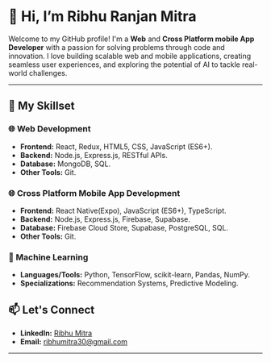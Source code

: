 # 👋 Hi, I’m Ribhu Ranjan Mitra 

Welcome to my GitHub profile! I'm a **Web** and **Cross Platform mobile App Developer** with a passion for solving problems through code and innovation. I love building scalable web and mobile applications, creating seamless user experiences, and exploring the potential of AI to tackle real-world challenges.  

---

## 🔧 My Skillset  

### 🌐 Web Development  
- **Frontend:** React, Redux, HTML5, CSS, JavaScript (ES6+).  
- **Backend:** Node.js, Express.js, RESTful APIs.  
- **Database:** MongoDB, SQL.  
- **Other Tools:** Git.

### 🌐 Cross Platform Mobile App Development  
- **Frontend:** React Native(Expo), JavaScript (ES6+), TypeScript.  
- **Backend:** Node.js, Express.js, Firebase, Supabase.  
- **Database:** Firebase Cloud Store, Supabase, PostgreSQL, SQL.  
- **Other Tools:** Git. 

### 🤖 Machine Learning  
- **Languages/Tools:** Python, TensorFlow, scikit-learn, Pandas, NumPy.  
- **Specializations:** Recommendation Systems, Predictive Modeling.   


## 📫 Let's Connect  
- **LinkedIn:** [Ribhu Mitra](https://linkedin.com/in/ribhu-mitra-1443b51b7/)   
- **Email:** ribhumitra30@gmail.com 

---

